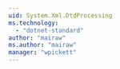 ```yaml
---
uid: System.Xml.DtdProcessing
ms.technology: 
  - "dotnet-standard"
author: "mairaw"
ms.author: "mairaw"
manager: "wpickett"
---
```

